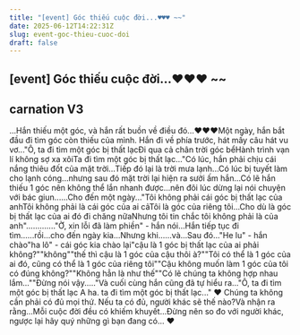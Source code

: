 ```yaml
---
title: "[event] Góc thiếu cuộc đời...♥♥♥ ~~"
date: 2025-06-12T14:22:31Z
slug: event-goc-thieu-cuoc-doi
draft: false
---
```


## [event] Góc thiếu cuộc đời...♥♥♥ ~~

## carnation V3

...Hắn thiếu một góc, và hắn rất buồn về điều đó...♥♥♥Một ngày, hắn bắt đầu đi tìm góc còn thiếu của mình. Hắn đi về phía trước, hát mấy câu hát vu vơ..."Ô, ta đi tìm một góc bị thất lạcĐi qua cả chân trời góc bểHành trình vạn lí không sợ xa xôiTa đi tìm một góc bị thất lạc..."Có lúc, hắn phải chịu cái nắng thiêu đốt của mặt trời...Tiếp đó lại là trời mưa lạnh...Có lúc bị tuyết làm cho lạnh cóng...nhưng sau đó mặt trời lại hiện ra sưởi ấm hắn...Có lẽ hắn thiếu 1 góc nên không thể lắn nhanh được...nên đôi lúc dừng lại nói chuyện với bác giun......Cho đến một ngày..."Tôi không phải cái góc bị thất lạc của anhTôi không phải là cái góc của ai cảTôi là góc của riêng tôi...Cho dù là góc bị thất lạc của ai đó đi chăng nữaNhưng tôi tin chắc tôi không phải là của anh"............."Ờ, xin lỗi đã làm phiền" - hắn nói...Hắn tiếp tục đi tìm......rồi...cho đến ngày kia...Nhưng khi......và...Sau đó..."He lu" - hắn chào"ha lô" - cái góc kia chào lại"cậu là 1 góc bị thất lạc của ai phải không?""không""thế thì cậu là 1 góc của cậu thôi à?""Tôi có thể là 1 góc của ai đó, cũng có thể là 1 góc của riêng tôi""Cậu không muốn làm 1 góc của tôi có đúng không?""Không hẳn là như thế""Có lẽ chúng ta không hợp nhau lắm...""Đừng nói vậy....."Và cuối cùng hắn cũng đã tự hiểu ra..."Ô, ta đi tìm một góc bị thất lạc
A ha. ta đi tìm một góc bị thất lạc..."
 ♥  Chúng ta không cần phải có đủ mọi thứ. Nếu ta có đủ, người khác sẽ thế nào?Và nhận ra rằng...Mỗi cuộc đời đều có khiếm khuyết...Đừng nên so đo với người khác, ngược lại hãy quý những gì bạn đang có... ♥